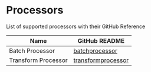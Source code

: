 # Processors

List of supported processors with their GitHub Reference

| Name                                    | GitHub README                                                                                                                                                      |
| --------------------------------------- | ------------------------------------------------------------------------------------------------------------------------------------------------------------------ |
| Batch Processor                         | [batchprocessor](https://github.com/open-telemetry/opentelemetry-collector/blob/v0.121.0/processor/batchprocessor/README.md)                                       |
| Transform Processor                     | [transformprocessor](https://github.com/open-telemetry/opentelemetry-collector-contrib/blob/v0.121.0/processor/transformprocessor/README.md)                       |